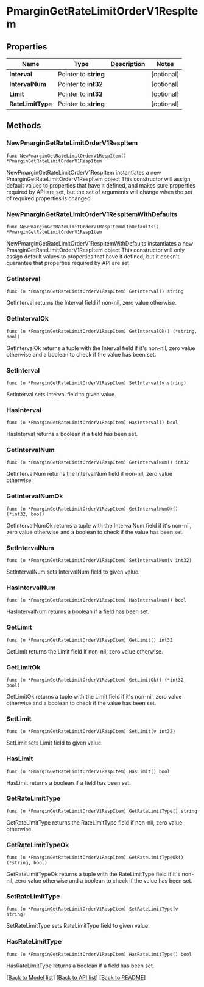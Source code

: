 # PmarginGetRateLimitOrderV1RespItem

## Properties

Name | Type | Description | Notes
------------ | ------------- | ------------- | -------------
**Interval** | Pointer to **string** |  | [optional] 
**IntervalNum** | Pointer to **int32** |  | [optional] 
**Limit** | Pointer to **int32** |  | [optional] 
**RateLimitType** | Pointer to **string** |  | [optional] 

## Methods

### NewPmarginGetRateLimitOrderV1RespItem

`func NewPmarginGetRateLimitOrderV1RespItem() *PmarginGetRateLimitOrderV1RespItem`

NewPmarginGetRateLimitOrderV1RespItem instantiates a new PmarginGetRateLimitOrderV1RespItem object
This constructor will assign default values to properties that have it defined,
and makes sure properties required by API are set, but the set of arguments
will change when the set of required properties is changed

### NewPmarginGetRateLimitOrderV1RespItemWithDefaults

`func NewPmarginGetRateLimitOrderV1RespItemWithDefaults() *PmarginGetRateLimitOrderV1RespItem`

NewPmarginGetRateLimitOrderV1RespItemWithDefaults instantiates a new PmarginGetRateLimitOrderV1RespItem object
This constructor will only assign default values to properties that have it defined,
but it doesn't guarantee that properties required by API are set

### GetInterval

`func (o *PmarginGetRateLimitOrderV1RespItem) GetInterval() string`

GetInterval returns the Interval field if non-nil, zero value otherwise.

### GetIntervalOk

`func (o *PmarginGetRateLimitOrderV1RespItem) GetIntervalOk() (*string, bool)`

GetIntervalOk returns a tuple with the Interval field if it's non-nil, zero value otherwise
and a boolean to check if the value has been set.

### SetInterval

`func (o *PmarginGetRateLimitOrderV1RespItem) SetInterval(v string)`

SetInterval sets Interval field to given value.

### HasInterval

`func (o *PmarginGetRateLimitOrderV1RespItem) HasInterval() bool`

HasInterval returns a boolean if a field has been set.

### GetIntervalNum

`func (o *PmarginGetRateLimitOrderV1RespItem) GetIntervalNum() int32`

GetIntervalNum returns the IntervalNum field if non-nil, zero value otherwise.

### GetIntervalNumOk

`func (o *PmarginGetRateLimitOrderV1RespItem) GetIntervalNumOk() (*int32, bool)`

GetIntervalNumOk returns a tuple with the IntervalNum field if it's non-nil, zero value otherwise
and a boolean to check if the value has been set.

### SetIntervalNum

`func (o *PmarginGetRateLimitOrderV1RespItem) SetIntervalNum(v int32)`

SetIntervalNum sets IntervalNum field to given value.

### HasIntervalNum

`func (o *PmarginGetRateLimitOrderV1RespItem) HasIntervalNum() bool`

HasIntervalNum returns a boolean if a field has been set.

### GetLimit

`func (o *PmarginGetRateLimitOrderV1RespItem) GetLimit() int32`

GetLimit returns the Limit field if non-nil, zero value otherwise.

### GetLimitOk

`func (o *PmarginGetRateLimitOrderV1RespItem) GetLimitOk() (*int32, bool)`

GetLimitOk returns a tuple with the Limit field if it's non-nil, zero value otherwise
and a boolean to check if the value has been set.

### SetLimit

`func (o *PmarginGetRateLimitOrderV1RespItem) SetLimit(v int32)`

SetLimit sets Limit field to given value.

### HasLimit

`func (o *PmarginGetRateLimitOrderV1RespItem) HasLimit() bool`

HasLimit returns a boolean if a field has been set.

### GetRateLimitType

`func (o *PmarginGetRateLimitOrderV1RespItem) GetRateLimitType() string`

GetRateLimitType returns the RateLimitType field if non-nil, zero value otherwise.

### GetRateLimitTypeOk

`func (o *PmarginGetRateLimitOrderV1RespItem) GetRateLimitTypeOk() (*string, bool)`

GetRateLimitTypeOk returns a tuple with the RateLimitType field if it's non-nil, zero value otherwise
and a boolean to check if the value has been set.

### SetRateLimitType

`func (o *PmarginGetRateLimitOrderV1RespItem) SetRateLimitType(v string)`

SetRateLimitType sets RateLimitType field to given value.

### HasRateLimitType

`func (o *PmarginGetRateLimitOrderV1RespItem) HasRateLimitType() bool`

HasRateLimitType returns a boolean if a field has been set.


[[Back to Model list]](../README.md#documentation-for-models) [[Back to API list]](../README.md#documentation-for-api-endpoints) [[Back to README]](../README.md)


